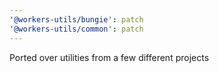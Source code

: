 ```yaml
---
'@workers-utils/bungie': patch
'@workers-utils/common': patch
---
```


Ported over utilities from a few different projects
